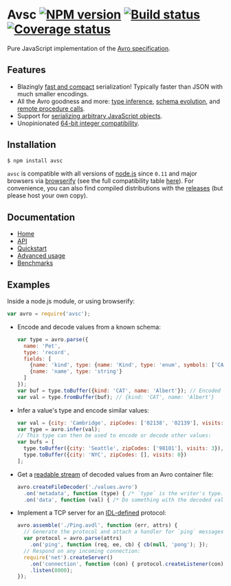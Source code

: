 # Avsc [![NPM version](https://img.shields.io/npm/v/avsc.svg)](https://www.npmjs.com/package/avsc) [![Build status](https://travis-ci.org/mtth/avsc.svg?branch=master)](https://travis-ci.org/mtth/avsc) [![Coverage status](https://coveralls.io/repos/mtth/avsc/badge.svg?branch=master&service=github)](https://coveralls.io/github/mtth/avsc?branch=master)

Pure JavaScript implementation of the [Avro
specification](https://avro.apache.org/docs/current/spec.html).


## Features

+ Blazingly [fast and compact][benchmarks] serialization! Typically faster than
  JSON with much smaller encodings.
+ All the Avro goodness and more: [type inference][type-inference], [schema
  evolution][schema-evolution], and [remote procedure calls][rpc].
+ Support for [serializing arbitrary JavaScript objects][logical-types].
+ Unopinionated [64-bit integer compatibility][custom-long].


## Installation

```bash
$ npm install avsc
```

`avsc` is compatible with all versions of [node.js][] since `0.11` and major
browsers via [browserify][] (see the full compatibility table
[here][browser-support]). For convenience, you can also find compiled
distributions with the [releases][] (but please host your own copy).


## Documentation

+ [Home][home]
+ [API](https://github.com/mtth/avsc/wiki/API)
+ [Quickstart](https://github.com/mtth/avsc/wiki/Quickstart)
+ [Advanced usage](https://github.com/mtth/avsc/wiki/Advanced-usage)
+ [Benchmarks][benchmarks]


## Examples

Inside a node.js module, or using browserify:

```javascript
var avro = require('avsc');
```

+ Encode and decode values from a known schema:

  ```javascript
  var type = avro.parse({
    name: 'Pet',
    type: 'record',
    fields: [
      {name: 'kind', type: {name: 'Kind', type: 'enum', symbols: ['CAT', 'DOG']}},
      {name: 'name', type: 'string'}
    ]
  });
  var buf = type.toBuffer({kind: 'CAT', name: 'Albert'}); // Encoded buffer.
  var val = type.fromBuffer(buf); // {kind: 'CAT', name: 'Albert'}
  ```

+ Infer a value's type and encode similar values:

  ```javascript
  var val = {city: 'Cambridge', zipCodes: ['02138', '02139'], visits: 2};
  var type = avro.infer(val);
  // This type can then be used to encode or decode other values:
  var bufs = [
    type.toBuffer({city: 'Seattle', zipCodes: ['98101'], visits: 3}),
    type.toBuffer({city: 'NYC', zipCodes: [], visits: 0})
  ];
  ```

+ Get a [readable stream][readable-stream] of decoded values from an Avro
  container file:

  ```javascript
  avro.createFileDecoder('./values.avro')
    .on('metadata', function (type) { /* `type` is the writer's type. */ })
    .on('data', function (val) { /* Do something with the decoded value. */ });
  ```

+ Implement a TCP server for an [IDL-defined][idl] protocol:

  ```javascript
  avro.assemble('./Ping.avdl', function (err, attrs) {
    // Generate the protocol and attach a handler for `ping` messages:
    var protocol = avro.parse(attrs)
      .on('ping', function (req, ee, cb) { cb(null, 'pong'); });
    // Respond on any incoming connection:
    require('net').createServer()
      .on('connection', function (con) { protocol.createListener(con); })
      .listen(8000);
  });
  ```


[node.js]: https://nodejs.org/en/
[benchmarks]: https://github.com/mtth/avsc/wiki/Benchmarks
[type-inference]: https://github.com/mtth/avsc/wiki/Advanced-usage#type-inference
[schema-evolution]: https://github.com/mtth/avsc/wiki/Advanced-usage#schema-evolution
[logical-types]: https://github.com/mtth/avsc/wiki/Advanced-usage#logical-types
[custom-long]: https://github.com/mtth/avsc/wiki/Advanced-usage#custom-long-types
[readable-stream]: https://nodejs.org/api/stream.html#stream_class_stream_readable
[browserify]: http://browserify.org/
[browser-support]: https://github.com/mtth/avsc/wiki#browser-support
[home]: https://github.com/mtth/avsc/wiki
[rpc]: https://github.com/mtth/avsc/wiki/Advanced-usage#remote-procedure-calls
[releases]: https://github.com/mtth/avsc/releases
[idl]: https://avro.apache.org/docs/current/idl.html
